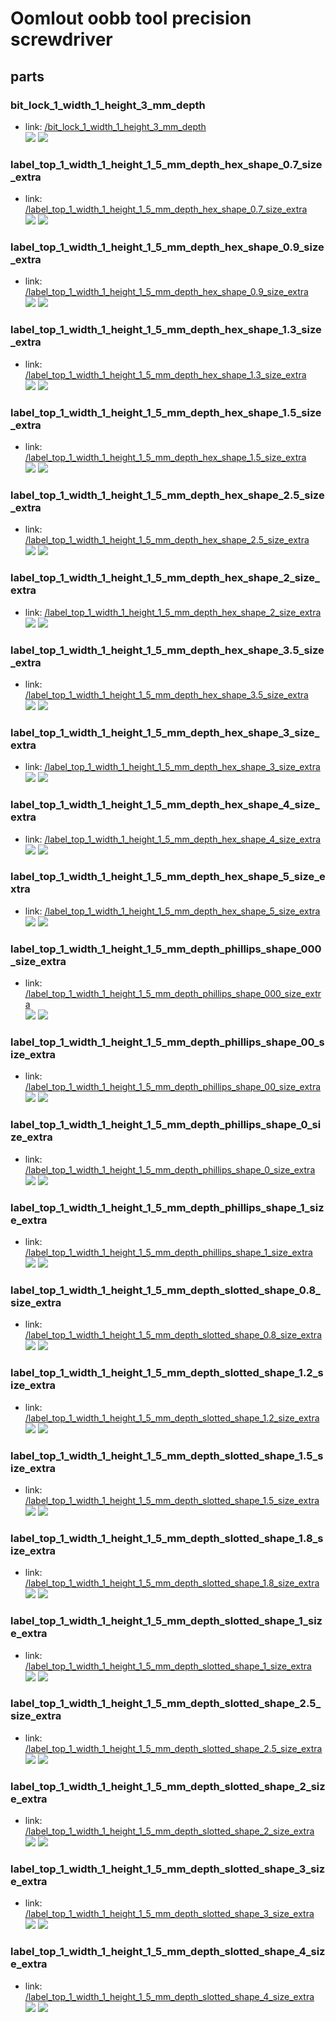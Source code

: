 # Oomlout oobb tool precision screwdriver


## parts

### bit_lock_1_width_1_height_3_mm_depth
* link: [/bit_lock_1_width_1_height_3_mm_depth](bit_lock_1_width_1_height_3_mm_depth)  
![](bit_lock_1_width_1_height_3_mm_depth/3dpr_300.png)  ![](bit_lock_1_width_1_height_3_mm_depth/image_300.jpg)
 

### label_top_1_width_1_height_1_5_mm_depth_hex_shape_0.7_size_extra
* link: [/label_top_1_width_1_height_1_5_mm_depth_hex_shape_0.7_size_extra](label_top_1_width_1_height_1_5_mm_depth_hex_shape_0.7_size_extra)  
![](label_top_1_width_1_height_1_5_mm_depth_hex_shape_0.7_size_extra/3dpr_300.png)  ![](label_top_1_width_1_height_1_5_mm_depth_hex_shape_0.7_size_extra/image_300.jpg)
 

### label_top_1_width_1_height_1_5_mm_depth_hex_shape_0.9_size_extra
* link: [/label_top_1_width_1_height_1_5_mm_depth_hex_shape_0.9_size_extra](label_top_1_width_1_height_1_5_mm_depth_hex_shape_0.9_size_extra)  
![](label_top_1_width_1_height_1_5_mm_depth_hex_shape_0.9_size_extra/3dpr_300.png)  ![](label_top_1_width_1_height_1_5_mm_depth_hex_shape_0.9_size_extra/image_300.jpg)
 

### label_top_1_width_1_height_1_5_mm_depth_hex_shape_1.3_size_extra
* link: [/label_top_1_width_1_height_1_5_mm_depth_hex_shape_1.3_size_extra](label_top_1_width_1_height_1_5_mm_depth_hex_shape_1.3_size_extra)  
![](label_top_1_width_1_height_1_5_mm_depth_hex_shape_1.3_size_extra/3dpr_300.png)  ![](label_top_1_width_1_height_1_5_mm_depth_hex_shape_1.3_size_extra/image_300.jpg)
 

### label_top_1_width_1_height_1_5_mm_depth_hex_shape_1.5_size_extra
* link: [/label_top_1_width_1_height_1_5_mm_depth_hex_shape_1.5_size_extra](label_top_1_width_1_height_1_5_mm_depth_hex_shape_1.5_size_extra)  
![](label_top_1_width_1_height_1_5_mm_depth_hex_shape_1.5_size_extra/3dpr_300.png)  ![](label_top_1_width_1_height_1_5_mm_depth_hex_shape_1.5_size_extra/image_300.jpg)
 

### label_top_1_width_1_height_1_5_mm_depth_hex_shape_2.5_size_extra
* link: [/label_top_1_width_1_height_1_5_mm_depth_hex_shape_2.5_size_extra](label_top_1_width_1_height_1_5_mm_depth_hex_shape_2.5_size_extra)  
![](label_top_1_width_1_height_1_5_mm_depth_hex_shape_2.5_size_extra/3dpr_300.png)  ![](label_top_1_width_1_height_1_5_mm_depth_hex_shape_2.5_size_extra/image_300.jpg)
 

### label_top_1_width_1_height_1_5_mm_depth_hex_shape_2_size_extra
* link: [/label_top_1_width_1_height_1_5_mm_depth_hex_shape_2_size_extra](label_top_1_width_1_height_1_5_mm_depth_hex_shape_2_size_extra)  
![](label_top_1_width_1_height_1_5_mm_depth_hex_shape_2_size_extra/3dpr_300.png)  ![](label_top_1_width_1_height_1_5_mm_depth_hex_shape_2_size_extra/image_300.jpg)
 

### label_top_1_width_1_height_1_5_mm_depth_hex_shape_3.5_size_extra
* link: [/label_top_1_width_1_height_1_5_mm_depth_hex_shape_3.5_size_extra](label_top_1_width_1_height_1_5_mm_depth_hex_shape_3.5_size_extra)  
![](label_top_1_width_1_height_1_5_mm_depth_hex_shape_3.5_size_extra/3dpr_300.png)  ![](label_top_1_width_1_height_1_5_mm_depth_hex_shape_3.5_size_extra/image_300.jpg)
 

### label_top_1_width_1_height_1_5_mm_depth_hex_shape_3_size_extra
* link: [/label_top_1_width_1_height_1_5_mm_depth_hex_shape_3_size_extra](label_top_1_width_1_height_1_5_mm_depth_hex_shape_3_size_extra)  
![](label_top_1_width_1_height_1_5_mm_depth_hex_shape_3_size_extra/3dpr_300.png)  ![](label_top_1_width_1_height_1_5_mm_depth_hex_shape_3_size_extra/image_300.jpg)
 

### label_top_1_width_1_height_1_5_mm_depth_hex_shape_4_size_extra
* link: [/label_top_1_width_1_height_1_5_mm_depth_hex_shape_4_size_extra](label_top_1_width_1_height_1_5_mm_depth_hex_shape_4_size_extra)  
![](label_top_1_width_1_height_1_5_mm_depth_hex_shape_4_size_extra/3dpr_300.png)  ![](label_top_1_width_1_height_1_5_mm_depth_hex_shape_4_size_extra/image_300.jpg)
 

### label_top_1_width_1_height_1_5_mm_depth_hex_shape_5_size_extra
* link: [/label_top_1_width_1_height_1_5_mm_depth_hex_shape_5_size_extra](label_top_1_width_1_height_1_5_mm_depth_hex_shape_5_size_extra)  
![](label_top_1_width_1_height_1_5_mm_depth_hex_shape_5_size_extra/3dpr_300.png)  ![](label_top_1_width_1_height_1_5_mm_depth_hex_shape_5_size_extra/image_300.jpg)
 

### label_top_1_width_1_height_1_5_mm_depth_phillips_shape_000_size_extra
* link: [/label_top_1_width_1_height_1_5_mm_depth_phillips_shape_000_size_extra](label_top_1_width_1_height_1_5_mm_depth_phillips_shape_000_size_extra)  
![](label_top_1_width_1_height_1_5_mm_depth_phillips_shape_000_size_extra/3dpr_300.png)  ![](label_top_1_width_1_height_1_5_mm_depth_phillips_shape_000_size_extra/image_300.jpg)
 

### label_top_1_width_1_height_1_5_mm_depth_phillips_shape_00_size_extra
* link: [/label_top_1_width_1_height_1_5_mm_depth_phillips_shape_00_size_extra](label_top_1_width_1_height_1_5_mm_depth_phillips_shape_00_size_extra)  
![](label_top_1_width_1_height_1_5_mm_depth_phillips_shape_00_size_extra/3dpr_300.png)  ![](label_top_1_width_1_height_1_5_mm_depth_phillips_shape_00_size_extra/image_300.jpg)
 

### label_top_1_width_1_height_1_5_mm_depth_phillips_shape_0_size_extra
* link: [/label_top_1_width_1_height_1_5_mm_depth_phillips_shape_0_size_extra](label_top_1_width_1_height_1_5_mm_depth_phillips_shape_0_size_extra)  
![](label_top_1_width_1_height_1_5_mm_depth_phillips_shape_0_size_extra/3dpr_300.png)  ![](label_top_1_width_1_height_1_5_mm_depth_phillips_shape_0_size_extra/image_300.jpg)
 

### label_top_1_width_1_height_1_5_mm_depth_phillips_shape_1_size_extra
* link: [/label_top_1_width_1_height_1_5_mm_depth_phillips_shape_1_size_extra](label_top_1_width_1_height_1_5_mm_depth_phillips_shape_1_size_extra)  
![](label_top_1_width_1_height_1_5_mm_depth_phillips_shape_1_size_extra/3dpr_300.png)  ![](label_top_1_width_1_height_1_5_mm_depth_phillips_shape_1_size_extra/image_300.jpg)
 

### label_top_1_width_1_height_1_5_mm_depth_slotted_shape_0.8_size_extra
* link: [/label_top_1_width_1_height_1_5_mm_depth_slotted_shape_0.8_size_extra](label_top_1_width_1_height_1_5_mm_depth_slotted_shape_0.8_size_extra)  
![](label_top_1_width_1_height_1_5_mm_depth_slotted_shape_0.8_size_extra/3dpr_300.png)  ![](label_top_1_width_1_height_1_5_mm_depth_slotted_shape_0.8_size_extra/image_300.jpg)
 

### label_top_1_width_1_height_1_5_mm_depth_slotted_shape_1.2_size_extra
* link: [/label_top_1_width_1_height_1_5_mm_depth_slotted_shape_1.2_size_extra](label_top_1_width_1_height_1_5_mm_depth_slotted_shape_1.2_size_extra)  
![](label_top_1_width_1_height_1_5_mm_depth_slotted_shape_1.2_size_extra/3dpr_300.png)  ![](label_top_1_width_1_height_1_5_mm_depth_slotted_shape_1.2_size_extra/image_300.jpg)
 

### label_top_1_width_1_height_1_5_mm_depth_slotted_shape_1.5_size_extra
* link: [/label_top_1_width_1_height_1_5_mm_depth_slotted_shape_1.5_size_extra](label_top_1_width_1_height_1_5_mm_depth_slotted_shape_1.5_size_extra)  
![](label_top_1_width_1_height_1_5_mm_depth_slotted_shape_1.5_size_extra/3dpr_300.png)  ![](label_top_1_width_1_height_1_5_mm_depth_slotted_shape_1.5_size_extra/image_300.jpg)
 

### label_top_1_width_1_height_1_5_mm_depth_slotted_shape_1.8_size_extra
* link: [/label_top_1_width_1_height_1_5_mm_depth_slotted_shape_1.8_size_extra](label_top_1_width_1_height_1_5_mm_depth_slotted_shape_1.8_size_extra)  
![](label_top_1_width_1_height_1_5_mm_depth_slotted_shape_1.8_size_extra/3dpr_300.png)  ![](label_top_1_width_1_height_1_5_mm_depth_slotted_shape_1.8_size_extra/image_300.jpg)
 

### label_top_1_width_1_height_1_5_mm_depth_slotted_shape_1_size_extra
* link: [/label_top_1_width_1_height_1_5_mm_depth_slotted_shape_1_size_extra](label_top_1_width_1_height_1_5_mm_depth_slotted_shape_1_size_extra)  
![](label_top_1_width_1_height_1_5_mm_depth_slotted_shape_1_size_extra/3dpr_300.png)  ![](label_top_1_width_1_height_1_5_mm_depth_slotted_shape_1_size_extra/image_300.jpg)
 

### label_top_1_width_1_height_1_5_mm_depth_slotted_shape_2.5_size_extra
* link: [/label_top_1_width_1_height_1_5_mm_depth_slotted_shape_2.5_size_extra](label_top_1_width_1_height_1_5_mm_depth_slotted_shape_2.5_size_extra)  
![](label_top_1_width_1_height_1_5_mm_depth_slotted_shape_2.5_size_extra/3dpr_300.png)  ![](label_top_1_width_1_height_1_5_mm_depth_slotted_shape_2.5_size_extra/image_300.jpg)
 

### label_top_1_width_1_height_1_5_mm_depth_slotted_shape_2_size_extra
* link: [/label_top_1_width_1_height_1_5_mm_depth_slotted_shape_2_size_extra](label_top_1_width_1_height_1_5_mm_depth_slotted_shape_2_size_extra)  
![](label_top_1_width_1_height_1_5_mm_depth_slotted_shape_2_size_extra/3dpr_300.png)  ![](label_top_1_width_1_height_1_5_mm_depth_slotted_shape_2_size_extra/image_300.jpg)
 

### label_top_1_width_1_height_1_5_mm_depth_slotted_shape_3_size_extra
* link: [/label_top_1_width_1_height_1_5_mm_depth_slotted_shape_3_size_extra](label_top_1_width_1_height_1_5_mm_depth_slotted_shape_3_size_extra)  
![](label_top_1_width_1_height_1_5_mm_depth_slotted_shape_3_size_extra/3dpr_300.png)  ![](label_top_1_width_1_height_1_5_mm_depth_slotted_shape_3_size_extra/image_300.jpg)
 

### label_top_1_width_1_height_1_5_mm_depth_slotted_shape_4_size_extra
* link: [/label_top_1_width_1_height_1_5_mm_depth_slotted_shape_4_size_extra](label_top_1_width_1_height_1_5_mm_depth_slotted_shape_4_size_extra)  
![](label_top_1_width_1_height_1_5_mm_depth_slotted_shape_4_size_extra/3dpr_300.png)  ![](label_top_1_width_1_height_1_5_mm_depth_slotted_shape_4_size_extra/image_300.jpg)
 
